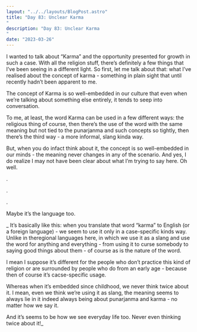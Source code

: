 ```yaml
---
layout: "../../layouts/BlogPost.astro"
title: "Day 83: Unclear Karma
"
description: "Day 83: Unclear Karma
"
date: "2023-03-26"
---
```


I wanted to talk about “Karma” and the opportunity presented for growth in such a case. With all the religion stuff, there’s definitely a few things that I’ve been seeing in a different light. So first, let me talk about that: what I’ve realised about the concept of karma - something in plain sight that until recently hadn’t been apparent to me.

The concept of Karma is so well-embedded in our culture that even when we’re talking about something else entirely, it tends to seep into conversation. 

To me, at least, the word Karma can be used in a few different ways: the religious thing of course, then there’s the use of the word with the same meaning but not tied to the punarjanma and such concepts so tightly, then there’s the third way - a more informal, slang kinda way.

But, when you do infact think about it, the concept is so well-embedded in our minds - the meaning never changes in any of the scenario. 
And yes, I do realize I may not have been clear about what I’m trying to say here. Oh well. 

.

.

.

Maybe it’s the language too.

_
It’s basically like this: when you translate that word “karma” to English (or a foreign language) - we seem to use it only in a case-specific kinds way. Unlike in theregional languages here, in which we use it as a slang and use the word for anything and everything - from using it to curse somebody to saying good things about them - of course as is the nature of the word.

I mean I suppose it’s different for the people who don’t practice this kind of religion or are surrounded by people who do from an early age - because then of course it’s cacse-specific usage.

Whereas when it’s embedded since childhood, we never think twice about it. I mean, even we think we’re using it as slang, the meaning seems to always lie in it indeed always being about punarjanma and karma - no matter how we say it.

And it’s seems to be how we see everyday life too. Never even thinking twice about it!_

